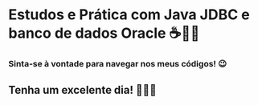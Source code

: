  # Estudos e Prática com Java JDBC e banco de dados Oracle ☕🏦🎲
 
### Sinta-se à vontade para navegar nos meus códigos! 😉

## Tenha um excelente dia! 🎉🙏🏼
